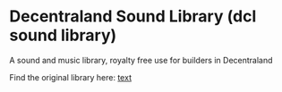 # Decentraland Sound Library (dcl sound library)

A sound and music library, royalty free use for builders in Decentraland

Find the original library here:
[text](https://github.com/BillyTeacoin/dclsoundlibrary)
